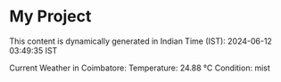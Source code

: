# My Project

This content is dynamically generated in Indian Time (IST): 2024-06-12 03:49:35 IST


Current Weather in Coimbatore:
Temperature: 24.88 °C
Condition: mist
